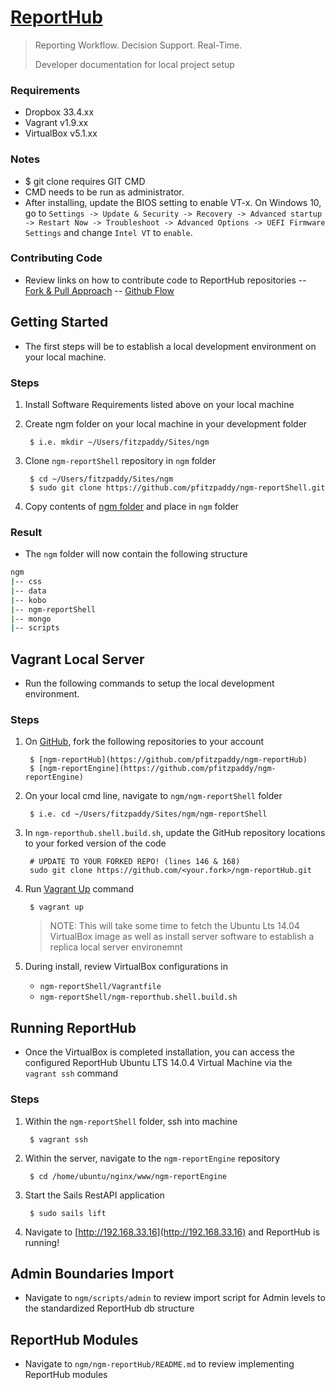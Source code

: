 # [ReportHub](http://reporthub.immap.org)
>
> Reporting Workflow. Decision Support. Real-Time.
>
> Developer documentation for local project setup

### Requirements

- Dropbox 33.4.xx
- Vagrant v1.9.xx
- VirtualBox v5.1.xx

### Notes
- $ git clone requires GIT CMD
- CMD needs to be run as administrator.
- After installing, update the BIOS setting to enable VT-x. On Windows 10, go to
		``Settings -> Update & Security -> Recovery -> Advanced startup -> Restart Now -> Troubleshoot -> Advanced Options -> UEFI Firmware Settings`` and change ``Intel VT`` to ``enable``.

### Contributing Code
- Review links on how to contribute code to ReportHub repositories
	-- [Fork & Pull Approach](https://gist.github.com/Chaser324/ce0505fbed06b947d962)
	-- [Github Flow](https://guides.github.com/introduction/flow/)



## Getting Started
- The first steps will be to establish a local development environment on your local machine.

### Steps

1. Install Software Requirements listed above on your local machine
2. Create ngm folder on your local machine in your development folder

		$ i.e. mkdir ~/Users/fitzpaddy/Sites/ngm

3. Clone ``ngm-reportShell`` repository in ``ngm`` folder

		$ cd ~/Users/fitzpaddy/Sites/ngm
		$ sudo git clone https://github.com/pfitzpaddy/ngm-reportShell.git

4. Copy contents of [ngm folder](https://www.dropbox.com/s/fg4nqibkiqbr80x/ngm.zip?dl=1) and place in ``ngm`` folder

### Result
- The ``ngm`` folder will now contain the following structure

```bash
ngm
|-- css
|-- data
|-- kobo
|-- ngm-reportShell
|-- mongo
|-- scripts
```



## Vagrant Local Server
- Run the following commands to setup the local development environment.

### Steps

1. On [GitHub](https://github.com/), fork the following repositories to your account

		$ [ngm-reportHub](https://github.com/pfitzpaddy/ngm-reportHub)
		$ [ngm-reportEngine](https://github.com/pfitzpaddy/ngm-reportEngine)

2. On your local cmd line, navigate to ``ngm/ngm-reportShell`` folder

		$ i.e. cd ~/Users/fitzpaddy/Sites/ngm/ngm-reportShell

3. In ``ngm-reporthub.shell.build.sh``, update the GitHub repository locations to your forked version of the code

		# UPDATE TO YOUR FORKED REPO! (lines 146 & 168)
		sudo git clone https://github.com/<your.fork>/ngm-reportHub.git

4. Run [Vagrant Up](https://www.vagrantup.com/docs/cli/up.html) command

		$ vagrant up

	> NOTE: This will take some time to fetch the Ubuntu Lts 14.04 VirtualBox image as well as install server software to establish a replica local server environemnt

5. During install, review VirtualBox configurations in
	- ``ngm-reportShell/Vagrantfile``
	- ``ngm-reportShell/ngm-reporthub.shell.build.sh``



## Running ReportHub
- Once the VirtualBox is completed installation, you can access the configured ReportHub Ubuntu LTS 14.0.4 Virtual Machine via the ``vagrant ssh`` command

### Steps

1. Within the ``ngm-reportShell`` folder, ssh into machine

		$ vagrant ssh

2. Within the server, navigate to the ``ngm-reportEngine`` repository

		$ cd /home/ubuntu/nginx/www/ngm-reportEngine

3. Start the Sails RestAPI application

		$ sudo sails lift

4. Navigate to [http://192.168.33.16](http://192.168.33.16) and ReportHub is running!



## Admin Boundaries Import
- Navigate to ``ngm/scripts/admin`` to review import script for Admin levels to the standardized ReportHub db structure



## ReportHub Modules
- Navigate to ``ngm/ngm-reportHub/README.md`` to review implementing ReportHub modules
